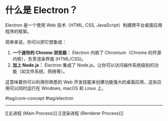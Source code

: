 # 什么是 Electron？

Electron 是一个使用 Web 技术（HTML, CSS, JavaScript）构建跨平台桌面应用程序的框架。

简单来说，你可以把它想象成：

1.  **一个迷你的 Chrome 浏览器：** Electron 内嵌了 Chromium（Chrome 的开源内核），负责渲染界面 (HTML/CSS)。
2.  **加上 Node.js：** Electron 集成了 Node.js，让你可以访问操作系统级别的功能（如文件系统、网络等）。

这意味着你可以利用你熟悉的 Web 开发技能来创建功能强大的桌面应用，这些应用可以同时运行在 Windows, macOS 和 Linux 上。

#tag/core-concept #tag/electron

---

[[主进程 (Main Process)]]
[[渲染进程 (Renderer Process)]]